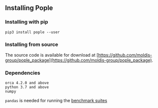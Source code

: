 
## Installing Pople

### Installing with pip
```
pip3 install pople --user
```

### Installing from source

The source code is available for download at [https://github.com/moldis-group/pople_package](https://github.com/moldis-group/pople_package).

### Dependencies
```
orca 4.2.0 and above
python 3.7 and above
numpy
```

`pandas` is needed for running the [benchmark suites](https://moldis-group.github.io/pople/benchmarks.html)

